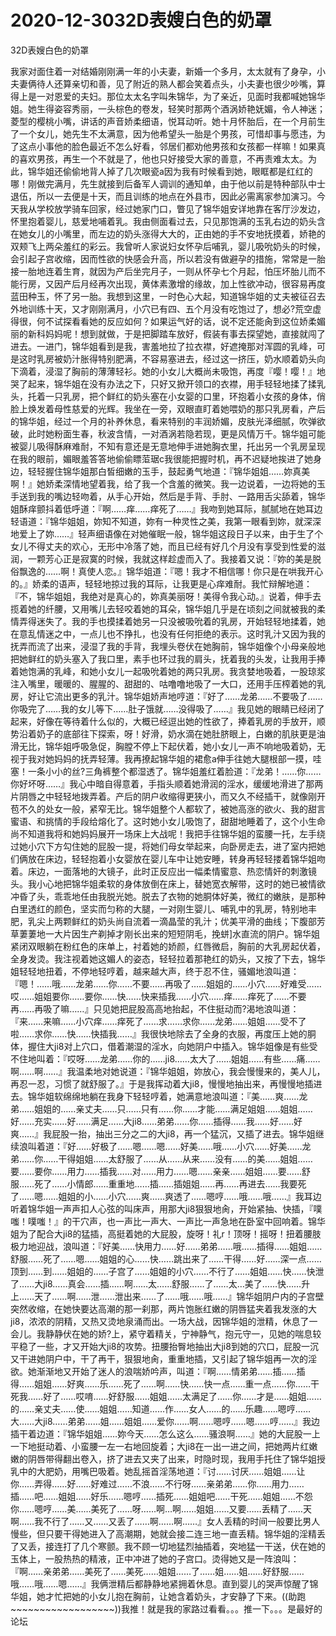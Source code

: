 # 2020-12-3032D表嫂白色的奶罩



32D表嫂白色的奶罩



我家对面住着一对结婚刚刚满一年的小夫妻，新婚一个多月，太太就有了身孕，小夫妻俩待人还算亲切和善，见了附近的熟人都会笑着点头，小夫妻也很少吵嘴，算得上是一对恩爱的夫妇。那位太太名字叫朱锦华，为了亲近，见面时我都喊她锦华姐。她生得姿容秀丽，一头棕色的卷发，轻笑时那两个酒涡娇艳妩媚，令人神迷；菱型的樱桃小嘴，讲话的声音娇柔细语，悦耳动听。她十月怀胎后，在一个月前生了一个女儿，她先生不太满意，因为他希望头一胎是个男孩，可惜却事与愿违，为了这点小事他的脸色最近不怎么好看，邻居们都劝他男孩和女孩都一样嘛！如果真的喜欢男孩，再生一个不就是了，他也只好接受大家的善意，不再责难太太。为此，锦华姐还偷偷地背人掉了几次眼瓷a因为我有时候看到她，眼眶都是红红的哪！刚做完满月，先生就接到后备军人调训的通知单，由于他以前是特种部队中士退伍，所以一去便是十天，而且训练的地点在外县市，因此必需离家参加演习。今天我从学校放学骑车回家，经过她家门口，瞥见了锦华姐安详地靠在客厅沙发边，怀里抱着婴儿，慈爱地哺着乳。我由侧面看过去，只见那饱满的玉乳右边的奶头含在她女儿的小嘴里，而左边的奶头涨得大大的，正由她的手不安地抚摸着，娇艳的双颊飞上两朵羞红的彩云。我曾听人家说妇女怀孕后哺乳，婴儿吸吮奶头的时候，会引起子宫收缩，因而性欲的快感会升高，所以若没有做避孕的措施，常常是一胎接一胎地连着生育，就因为产后坐完月子，一则从怀孕七个月起，怕压坏胎儿而不能行房，又因产后月经再次出现，黄体素激增的缘故，加上性欲冲动，很容易再度蓝田种玉，怀了另一胎。我想到这里，一时色心大起，知道锦华姐的丈夫被征召去外地训练十天，又才刚刚满月，小穴已有四、五个月没有吃饱过了，想必?荒空虚得很，何不试探看看她的反应如何？如果运气好的话，说不定还能肏到这位娇柔媚丽的新科妈妈呢！想到就做，于是把脚踏车放好，假装有事去探望她，直接就闯了进去。一进门，锦华姐看到是我，害羞地拉了拉衣襟，好遮掩那对浑圆的乳峰，可是这时乳房被奶汁胀得特别肥满，不容易塞进去，经过这一挤压，奶水顺着奶头向下滴着，浸湿了胸前的薄薄轻衫。她的小女儿大概尚未吸饱，再度『嘤！嘤！』地哭了起来，锦华姐在没有办法之下，只好又掀开领口的衣襟，用手轻轻地揉了揉乳头，托着一只乳房，把个鲜红的奶头塞在小女婴的口里，环抱着小女孩的身体，俏脸上焕发着母性慈爱的光辉。我坐在一旁，双眼直盯着她喂奶的那只乳房看，产后的锦华姐，经过一个月的补养休息，看来特别的丰润娇媚，皮肤光泽细腻，吹弹欲破，此时她粉面生春，秋波含情，一对酒涡若隐若现，更是风情万千。锦华姐可能被婴儿吸得酥麻难耐，不知有意还是无意地伸手进她胸衣里，托出另一个乳房呈现在我的眼前，媚眼羞答答地偷偷瞟菃琚c我很能把握时机，再不迟疑地挨进了她身边，轻轻握住锦华姐那白皙细嫩的玉手，鼓起勇气地道：『锦华姐姐……​​妳真美啊！』她娇柔深情地望着我，给了我一个含羞的微笑。我一边说着，一边将她的玉手送到我的嘴边轻吻着，从手心开始，然后是手背、手肘、一路用舌尖舔着，锦华姐酥痒颤抖着低呼道：『啊……痒……痒死了……』我吻到她耳际，腻腻地在她耳边轻语道：『锦华姐姐，妳知不知道，妳有一种灵性之美，我第一眼看到妳，就深深地爱上了妳……』轻声细语像在对她催眠一般，锦华姐这段日子以来，由于生了个女儿不得丈夫的欢心，无形中冷落了她，而且已经有好几个月没有享受到性爱的滋润，一颗芳心正是寂寞的时候，我就这样趁虚而入了。我接着又说：『妳的美是脱俗飘逸的……啊！真使人恋。』锦华姐道：『嗯！我才不相信哪！你只是在哄我开心的。』娇柔的语声，轻轻地掠过我的耳际，让我更是心痒难耐。我忙辩解地道：『不，锦华姐姐，我绝对是​​真心的，妳真美丽呀！美得令我心动。』说着，伸手去揽着她的纤腰，又用嘴儿去轻咬着她的耳朵，锦华姐几乎是在顷刻之间就被我的柔情弄得迷失了。我的手也摸揉着她另一只没被吸吮着的乳房，开始轻轻地揉着，她在意乱情迷之中，一点儿也不挣扎，也没有任何拒绝的表示。这时乳汁又因为我的抚弄而流了出来，浸湿了我的手背，我埋头卷伏在她胸前，锦华姐像个小母亲般地把她鲜红的奶头塞入了我口里，素手也环过我的肩头，抚着我的头发，让我用手捧着她饱满的乳峰，和她小女儿一起吸吮着她的两只乳房。我贪婪地吸着，一股琼浆注入嘴里，暖暖的、腥腥的、甜甜的、咕噜噜地吸了一大口，还用手压榨着她的乳房，好让它流出更多的乳汁。锦华姐娇声地哼道：『好了……龙弟……不要吸了……你吸完了……我的女儿等下……肚子饿就……没得吸了……』我见她的眼睛已经闭了起来，好像在等待着什么似的，大概已经逗出她的性欲了，捧着乳房的手放开，顺势沿着奶子的底部往下探索，呀！好滑，奶水滴在她肚脐眼上，白嫩的肌肤更是油滑无比，锦华姐呼吸急促，胸膛不停上下起伏着，她小女儿一声不响地吸着奶，无视于我对她妈妈的抚弄轻薄。我再撩起锦华姐的裙愈a伸手往她大腿根部一摸，哇塞！一条小小的丝?三角裤整个都湿透了。锦华姐羞红着脸道：『龙弟！……你……你好坏呀……』我心中暗自得意着，手指头顺着她滑润的淫水，缓缓地滑进了那两片阴唇之中轻轻地拨弄着。产后的阴户收缩得更狭小，而又久不经插干，就像刚开苞不久的处女一般，紧窄无比。锦华姐整个人都软了，被她高涨的欲火、我的甜言蜜语、和挑情的手段给熔化了。这时她小女儿吸饱了，甜甜地睡着了，这个小生命尚不知道我将和她妈妈展开一场床上大战呢！我把手往锦华姐的蛮腰一托，左手绕过她小穴下方勾住她的屁股一提，将她们母女举起来，向卧房走去，进了室内把她们俩放在床边，轻轻抱着小女婴放在婴儿车中让她安睡，转身再轻轻搂着锦华姐吻着。床边，一面落地的大镜子，此时正反应出一幅柔情蜜意、热恋情奸的刺激镜头。我小心地把锦华姐柔软的身体放倒在床上，替她宽衣解带，这时的她已被情欲冲昏了头，乖乖地任由我脱光她。脱去了衣物的她胴体好美，微红的嫩肤，是那种白里透红的颜色，坚实而匀称的大腿，一对刚生婴儿、哺乳中的乳房，特别地丰肥，乳尖上两颗鲜红的奶头尚自流着一滴晶莹的乳汁；优美平滑的曲线；下腹部芳草萋萋地一大片因生产剃掉才刚长出来的短短阴毛，挽蛢]水直流的阴户。锦华姐紧闭双眼躺在粉红色的床单上，衬着她的娇颜，红唇微启，胸前的大乳房起伏着，全身发烫。我注视着她这媚人的姿态，轻轻拉着那艳红的奶头，又按了下去，锦华姐轻轻地扭着，不停地轻哼着，越来越大声，终于忍不住，骚媚地浪叫道：『嗯！……哦……龙弟……你……不要……再吸了……姐姐的……小穴……好难受……哎……姐姐要你……要你……快……快来插我……小穴……痒……痒死了……不要再……再吸了嘛……』只见她把屁股高高地抬起，不住挺动而?渴地浪叫道：『来……来嘛……小穴痒……痒死了……求……求你……龙弟……姐姐……受不了啦……求你……快……快插我……』我很快地除去了全身的衣服，再度压上她的胴体，握住大ji8对上穴口，借着潮湿的淫水，向她阴户中插入。锦华姐像是有些受不住地叫着：『哎呀……龙弟……你的……ji8……太大了……姐姐……有些……痛……啊……啊……』我温柔地对她说道：『锦华姐姐，妳放心，我会慢慢来的，美人儿，再忍一忍，习惯了就舒服了。』于是我挥动着大ji8，慢慢地抽出来，再慢慢地插进去。锦华姐软绵绵地躺在我身下轻轻哼着，她满意地浪叫道：『美……爽……龙弟……姐姐的……亲丈夫……只……只有……你……才能……满足姐姐……姐姐……好……充实……好……满足……大ji8……弟弟……你……插得……我……好……好爽……』我屁股一抬，抽出三分之二的大ji8，再一个猛沉，又插了进去。锦华姐继续浪叫着道：『好……好极了……嗯……嗯……好美……哦……小穴……好美……龙弟……你……干得姐姐……太舒服了……从……从来……没有……的美……姐姐……要……要你……用力……插我……对……用力……嗯……亲亲……姐姐……要……舒服……死了……小情郎……重重地……插……插姐姐……再……再进去……我要死了……嗯……姐姐的小……小穴……爽……爽透了……嗯哼……哦……哦……』我耳边听着锦华姐一声声扣人心弦的叫床声，用那大ji8狠狠地肏，开始紧抽、快插，『噗嗤！噗嗤！』的干穴声，也一声比一声大、一声比一声急地在卧室中回响着。锦华姐为了配合大ji8的猛插，高挺着她的大屁股，旋呀！礼r！顶呀！摇呀！扭着腰肢极力地迎战，浪叫道：『好美……快用力……好……弟弟……哦……插得……姐姐……舒服……死了……嗯……姐姐的心……快……跳出来了……干得……好……深一点……顶到……到……姐姐的……子宫了……姐姐的小穴……不行了……姐姐……快……快泄了……大ji8……真会……插……啊……太……舒服……了……太…美了……快……升上……天了……啊……泄……泄出来……了……哦……哦……』锦华姐阴户内的子宫壁突然收缩，在她快要达高潮的那一刹那，两片饱胀红嫩的阴唇猛夹着我发涨的大ji8，浓浓的阴精，又热又烫地泉涌而出。一场大战，因锦华姐的泄精，休息了一会儿。我静静伏在她的娇?上，紧守着精关，宁神静气，抱元守一，见她的喘息较平稳了一些，才又开始大ji8的攻势。扭腰抬臀地抽出大ji8到她的穴口，屁股一沉又干进她阴户中，干了再干，狠狠地肏，重重地插，又引起了锦华姐再一次的淫欲。她渐渐地又开始了迷人的浪喘娇吟声，叫道：『啊……情弟弟……插……插得……姐姐……好爽……乐……死了……啊……快……快一点……重一点……你……干死我……好了……哎唷……好舒服……姐姐……太满足了……你……才是……姐姐……的……亲丈夫……使……姐姐……知道……作……女人……的……乐趣……嗯哼……大……大ji8……弟弟……姐……姐姐……爱你……啊……嗯哼……嗯……哼……』我边插干着边道：『锦华姐姐……​​妳今天……怎么这么……骚浪啊……』她的大屁股一上一下地挺动着、小蛮腰一左一右地回旋着；大ji8在一出一进之间，把她两片红嫩嫩的阴唇带得翻出卷入，挤了进去又夹了出来，时隐时现，我用手托住了锦华姐授乳中的大肥奶，用嘴巴吸着。她乱摇首淫荡地道：『讨……讨厌……姐姐……让你……弄得……好……好难过……不浪……不行呀……亲弟弟……你……用力……插……吧……姐姐……好乐……嗯哼……插死……姐姐吧……干死……姐姐……不怨你……嗯哼……美……美死了……呀……啊…啊……姐姐……又要……丢精了……天啊……我不行了……又……又丢了……啊……啊……』女人丢精的时间一般要比男人慢些，但只要干得她进入了高潮期，她就会接二连三地一直丢精。锦华姐的淫精丢了又丢，接连打了几个寒颤。我不顾一切地猛烈抽插着，突地猛一干送，伏在她的玉体上，一股热热的精液，正中冲进了她的子宫口。烫得她又是一阵浪叫：『啊……亲弟弟……美死了……美死……姐姐……了……姐……姐……好舒服……哦……哦……嗯……』我俩泄精后都静静地紧拥着休息。直到婴儿的哭声惊醒了锦华姐，她才忙把她的小女儿抱在胸前，让她含着奶头，才安静了下来。((助跑~~~~~~~~~~~~~~~~~~))我推！就是我的家路过看看。。。推一下。。。是最好的论坛


